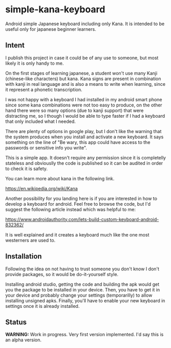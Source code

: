 # simple-kana-keyboard
Android simple Japanese keyboard including only Kana. It is intended to be useful only for japanese beginner learners.


## Intent

I publish this project in case it could be of any use to someone, but most likely it is only handy to me.

On the first stages of learning japanese, a student won't use many Kanji (chinese-like characters) but kana. Kana signs are present in combination with kanji in real language and is also a means to write when learning, since it represent a phonetic transcription.

I was not happy with a keyboard I had installed in my android smart phone since some kana combinations were not too easy to produce, on the other hand there were so many options (due to kanji support) that were distracting me, so I though I would be able to type faster if I had a keyboard that only included what I needed.

There are plenty of options in google play, but I don't like the warning that the system produces when you install and activate a new keyboard. It says something on the line of "Be wary, this app could have access to the passwords or sensitive info you write". 

This is a simple app. It doesn't require any permission since it is completelly stateless and obviouslly the code is published so it can be audited in order to check it is safety.

You can learn more about kana in the following link.

https://en.wikipedia.org/wiki/Kana

Another possibility for you landing here is if you are interested in how to develop a keyboard for android. Feel free to browse the code, but I'd suggest the following article instead which was helpful to me:

https://www.androidauthority.com/lets-build-custom-keyboard-android-832362/

It is well explained and it creates a keyboard much like the one most westerners are used to.

## Installation
Following the idea on not having to trust someone you don't know I don't provide packages, so it would be do-it-yourself style. 

Installing android studio, getting the code and building the apk would get you the package to be installed in your device. Then, you have to get it in your device and probably change your settings (temporarilly) to allow installing unsigned apks. Finally, you'll have to enable your new keyboard in settings once it is already installed.

## Status
**WARNING:** Work in progress. Very first version implemented. I'd say this is an alpha version.

